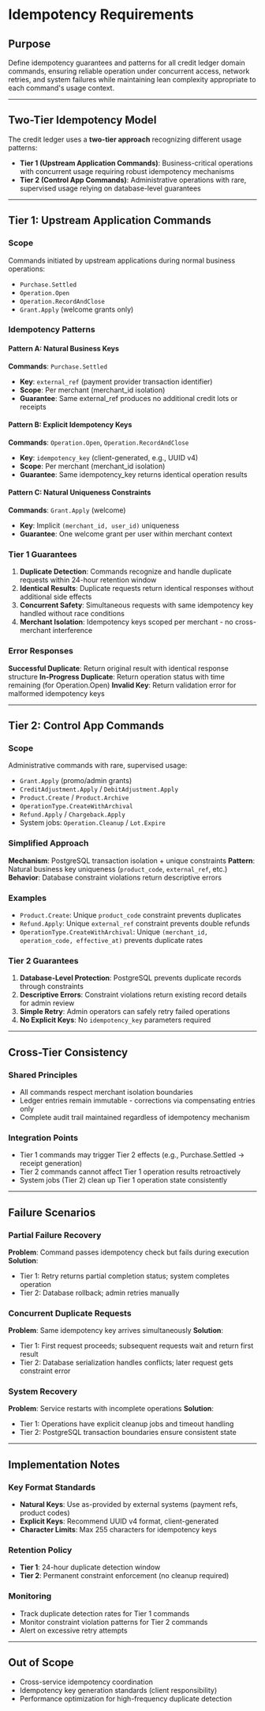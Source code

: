 # Idempotency Requirements

## Purpose
Define idempotency guarantees and patterns for all credit ledger domain commands, ensuring reliable operation under concurrent access, network retries, and system failures while maintaining lean complexity appropriate to each command's usage context.

---

## Two-Tier Idempotency Model

The credit ledger uses a **two-tier approach** recognizing different usage patterns:

- **Tier 1 (Upstream Application Commands)**: Business-critical operations with concurrent usage requiring robust idempotency mechanisms
- **Tier 2 (Control App Commands)**: Administrative operations with rare, supervised usage relying on database-level guarantees

---

## Tier 1: Upstream Application Commands

### Scope
Commands initiated by upstream applications during normal business operations:
- `Purchase.Settled`
- `Operation.Open` 
- `Operation.RecordAndClose`
- `Grant.Apply` (welcome grants only)

### Idempotency Patterns

#### Pattern A: Natural Business Keys
**Commands**: `Purchase.Settled`
- **Key**: `external_ref` (payment provider transaction identifier)
- **Scope**: Per merchant (merchant_id isolation)
- **Guarantee**: Same external_ref produces no additional credit lots or receipts

#### Pattern B: Explicit Idempotency Keys  
**Commands**: `Operation.Open`, `Operation.RecordAndClose`
- **Key**: `idempotency_key` (client-generated, e.g., UUID v4)
- **Scope**: Per merchant (merchant_id isolation)
- **Guarantee**: Same idempotency_key returns identical operation results

#### Pattern C: Natural Uniqueness Constraints
**Commands**: `Grant.Apply` (welcome)
- **Key**: Implicit `(merchant_id, user_id)` uniqueness
- **Guarantee**: One welcome grant per user within merchant context

### Tier 1 Guarantees

1. **Duplicate Detection**: Commands recognize and handle duplicate requests within 24-hour retention window
2. **Identical Results**: Duplicate requests return identical responses without additional side effects
3. **Concurrent Safety**: Simultaneous requests with same idempotency key handled without race conditions
4. **Merchant Isolation**: Idempotency keys scoped per merchant - no cross-merchant interference

### Error Responses

**Successful Duplicate**: Return original result with identical response structure
**In-Progress Duplicate**: Return operation status with time remaining (for Operation.Open)
**Invalid Key**: Return validation error for malformed idempotency keys

---

## Tier 2: Control App Commands

### Scope
Administrative commands with rare, supervised usage:
- `Grant.Apply` (promo/admin grants)
- `CreditAdjustment.Apply` / `DebitAdjustment.Apply`
- `Product.Create` / `Product.Archive`
- `OperationType.CreateWithArchival`
- `Refund.Apply` / `Chargeback.Apply`
- System jobs: `Operation.Cleanup` / `Lot.Expire`

### Simplified Approach

**Mechanism**: PostgreSQL transaction isolation + unique constraints
**Pattern**: Natural business key uniqueness (`product_code`, `external_ref`, etc.)
**Behavior**: Database constraint violations return descriptive errors

### Examples

- `Product.Create`: Unique `product_code` constraint prevents duplicates
- `Refund.Apply`: Unique `external_ref` constraint prevents double refunds  
- `OperationType.CreateWithArchival`: Unique `(merchant_id, operation_code, effective_at)` prevents duplicate rates

### Tier 2 Guarantees

1. **Database-Level Protection**: PostgreSQL prevents duplicate records through constraints
2. **Descriptive Errors**: Constraint violations return existing record details for admin review
3. **Simple Retry**: Admin operators can safely retry failed operations
4. **No Explicit Keys**: No `idempotency_key` parameters required

---

## Cross-Tier Consistency

### Shared Principles
- All commands respect merchant isolation boundaries
- Ledger entries remain immutable - corrections via compensating entries only
- Complete audit trail maintained regardless of idempotency mechanism

### Integration Points
- Tier 1 commands may trigger Tier 2 effects (e.g., Purchase.Settled → receipt generation)
- Tier 2 commands cannot affect Tier 1 operation results retroactively
- System jobs (Tier 2) clean up Tier 1 operation state consistently

---

## Failure Scenarios

### Partial Failure Recovery
**Problem**: Command passes idempotency check but fails during execution
**Solution**: 
- Tier 1: Retry returns partial completion status; system completes operation
- Tier 2: Database rollback; admin retries manually

### Concurrent Duplicate Requests  
**Problem**: Same idempotency key arrives simultaneously
**Solution**:
- Tier 1: First request proceeds; subsequent requests wait and return first result
- Tier 2: Database serialization handles conflicts; later request gets constraint error

### System Recovery
**Problem**: Service restarts with incomplete operations
**Solution**:
- Tier 1: Operations have explicit cleanup jobs and timeout handling
- Tier 2: PostgreSQL transaction boundaries ensure consistent state

---

## Implementation Notes

### Key Format Standards
- **Natural Keys**: Use as-provided by external systems (payment refs, product codes)
- **Explicit Keys**: Recommend UUID v4 format, client-generated
- **Character Limits**: Max 255 characters for idempotency keys

### Retention Policy
- **Tier 1**: 24-hour duplicate detection window
- **Tier 2**: Permanent constraint enforcement (no cleanup required)

### Monitoring
- Track duplicate detection rates for Tier 1 commands
- Monitor constraint violation patterns for Tier 2 commands
- Alert on excessive retry attempts

---

## Out of Scope

- Cross-service idempotency coordination
- Idempotency key generation standards (client responsibility)
- Performance optimization for high-frequency duplicate detection